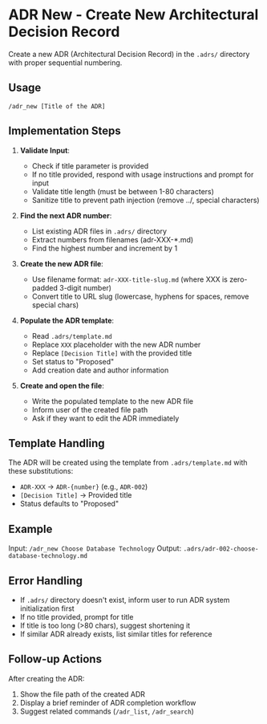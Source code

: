 # ADR New - Create New Architectural Decision Record

Create a new ADR (Architectural Decision Record) in the `.adrs/` directory with proper sequential numbering.

## Usage
```
/adr_new [Title of the ADR]
```

## Implementation Steps

1. **Validate Input**:
   - Check if title parameter is provided
   - If no title provided, respond with usage instructions and prompt for input
   - Validate title length (must be between 1-80 characters)
   - Sanitize title to prevent path injection (remove ../, special characters)

2. **Find the next ADR number**:
   - List existing ADR files in `.adrs/` directory
   - Extract numbers from filenames (adr-XXX-*.md)
   - Find the highest number and increment by 1

3. **Create the new ADR file**:
   - Use filename format: `adr-XXX-title-slug.md` (where XXX is zero-padded 3-digit number)
   - Convert title to URL slug (lowercase, hyphens for spaces, remove special chars)

4. **Populate the ADR template**:
   - Read `.adrs/template.md` 
   - Replace `XXX` placeholder with the new ADR number
   - Replace `[Decision Title]` with the provided title
   - Set status to "Proposed"
   - Add creation date and author information

5. **Create and open the file**:
   - Write the populated template to the new ADR file
   - Inform user of the created file path
   - Ask if they want to edit the ADR immediately

## Template Handling

The ADR will be created using the template from `.adrs/template.md` with these substitutions:
- `ADR-XXX` → `ADR-{number}` (e.g., `ADR-002`)
- `[Decision Title]` → Provided title
- Status defaults to "Proposed"

## Example

Input: `/adr_new Choose Database Technology`
Output: `.adrs/adr-002-choose-database-technology.md`

## Error Handling

- If `.adrs/` directory doesn't exist, inform user to run ADR system initialization first
- If no title provided, prompt for title
- If title is too long (>80 chars), suggest shortening it
- If similar ADR already exists, list similar titles for reference

## Follow-up Actions

After creating the ADR:
1. Show the file path of the created ADR
2. Display a brief reminder of ADR completion workflow
3. Suggest related commands (`/adr_list`, `/adr_search`)